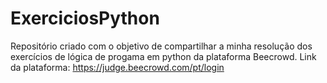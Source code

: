 # ExerciciosPython
Repositório criado com o objetivo de compartilhar a minha resolução dos exercícios de lógica de progama em python da plataforma Beecrowd. 
Link da plataforma: https://judge.beecrowd.com/pt/login
